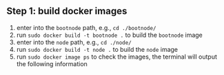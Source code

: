 ## Step 1: build docker images
1. enter into the `bootnode` path, e.g., `cd ./bootnode/`
2. run `sudo docker build -t bootnode .` to build the `bootnode` image
3. enter into the `node` path, e.g., `cd ./node/`
4. run `sudo docker build -t node .` to build the `node` image
5. run `sudo docker image ps` to check the images, the terminal will output the following information
   